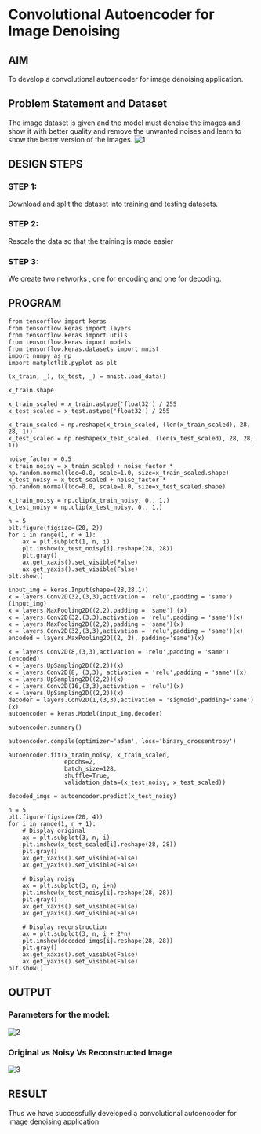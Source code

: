 # Convolutional Autoencoder for Image Denoising

## AIM

To develop a convolutional autoencoder for image denoising application.

## Problem Statement and Dataset
The image dataset is given and the model must denoise the images and show it with better quality and remove the unwanted noises and learn to show the better version of the images.
![1](https://github.com/Shrishxok/convolutional-denoising-autoencoder/assets/120294863/e48ff44c-a860-48b6-b349-2a4f0a649f16)

## DESIGN STEPS

### STEP 1:
Download and split the dataset into training and testing datasets.
### STEP 2:
Rescale the data so that the training is made easier
### STEP 3:
We create two networks , one for encoding and one for decoding.

## PROGRAM

    from tensorflow import keras
    from tensorflow.keras import layers
    from tensorflow.keras import utils
    from tensorflow.keras import models
    from tensorflow.keras.datasets import mnist
    import numpy as np
    import matplotlib.pyplot as plt
    
    (x_train, _), (x_test, _) = mnist.load_data()
    
    x_train.shape
    
    x_train_scaled = x_train.astype('float32') / 255
    x_test_scaled = x_test.astype('float32') / 255
    
    x_train_scaled = np.reshape(x_train_scaled, (len(x_train_scaled), 28, 28, 1))
    x_test_scaled = np.reshape(x_test_scaled, (len(x_test_scaled), 28, 28, 1))
    
    noise_factor = 0.5
    x_train_noisy = x_train_scaled + noise_factor * np.random.normal(loc=0.0, scale=1.0, size=x_train_scaled.shape) 
    x_test_noisy = x_test_scaled + noise_factor * np.random.normal(loc=0.0, scale=1.0, size=x_test_scaled.shape)
    
    x_train_noisy = np.clip(x_train_noisy, 0., 1.)
    x_test_noisy = np.clip(x_test_noisy, 0., 1.)
    
    n = 5
    plt.figure(figsize=(20, 2))
    for i in range(1, n + 1):
        ax = plt.subplot(1, n, i)
        plt.imshow(x_test_noisy[i].reshape(28, 28))
        plt.gray()
        ax.get_xaxis().set_visible(False)
        ax.get_yaxis().set_visible(False)
    plt.show()
    
    input_img = keras.Input(shape=(28,28,1))
    x = layers.Conv2D(32,(3,3),activation = 'relu',padding = 'same')(input_img)
    x = layers.MaxPooling2D((2,2),padding = 'same') (x)
    x = layers.Conv2D(32,(3,3),activation = 'relu',padding = 'same')(x)
    x = layers.MaxPooling2D((2,2),padding = 'same')(x)
    x = layers.Conv2D(32,(3,3),activation = 'relu',padding = 'same')(x)
    encoded = layers.MaxPooling2D((2, 2), padding='same')(x)
    
    x = layers.Conv2D(8,(3,3),activation = 'relu',padding = 'same')(encoded)
    x = layers.UpSampling2D((2,2))(x)
    x = layers.Conv2D(8, (3,3), activation = 'relu',padding = 'same')(x)
    x = layers.UpSampling2D((2,2))(x)
    x = layers.Conv2D(16,(3,3),activation = 'relu')(x)
    x = layers.UpSampling2D((2,2))(x)
    decoder = layers.Conv2D(1,(3,3),activation = 'sigmoid',padding='same')(x)
    autoencoder = keras.Model(input_img,decoder)
    
    autoencoder.summary()
    
    autoencoder.compile(optimizer='adam', loss='binary_crossentropy')
    
    autoencoder.fit(x_train_noisy, x_train_scaled,
                    epochs=2,
                    batch_size=128,
                    shuffle=True,
                    validation_data=(x_test_noisy, x_test_scaled))
    
    decoded_imgs = autoencoder.predict(x_test_noisy)
    
    n = 5
    plt.figure(figsize=(20, 4))
    for i in range(1, n + 1):
        # Display original
        ax = plt.subplot(3, n, i)
        plt.imshow(x_test_scaled[i].reshape(28, 28))
        plt.gray()
        ax.get_xaxis().set_visible(False)
        ax.get_yaxis().set_visible(False)
    
        # Display noisy
        ax = plt.subplot(3, n, i+n)
        plt.imshow(x_test_noisy[i].reshape(28, 28))
        plt.gray()
        ax.get_xaxis().set_visible(False)
        ax.get_yaxis().set_visible(False)    
    
        # Display reconstruction
        ax = plt.subplot(3, n, i + 2*n)
        plt.imshow(decoded_imgs[i].reshape(28, 28))
        plt.gray()
        ax.get_xaxis().set_visible(False)
        ax.get_yaxis().set_visible(False)
    plt.show()

## OUTPUT

### Parameters for the model:
![2](https://github.com/Shrishxok/convolutional-denoising-autoencoder/assets/120294863/550c60d4-8643-4dab-8d47-5536d4319d67)



### Original vs Noisy Vs Reconstructed Image
![3](https://github.com/Shrishxok/convolutional-denoising-autoencoder/assets/120294863/ce6e53cb-102d-40f4-81ef-8fe3a15dbe57)

## RESULT
Thus we have successfully developed a convolutional autoencoder for image denoising application.
